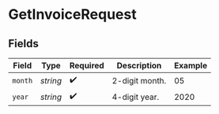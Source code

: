 # GetInvoiceRequest


## Fields

| Field              | Type               | Required           | Description        | Example            |
| ------------------ | ------------------ | ------------------ | ------------------ | ------------------ |
| `month`            | *string*           | :heavy_check_mark: | 2-digit month.     | 05                 |
| `year`             | *string*           | :heavy_check_mark: | 4-digit year.      | 2020               |